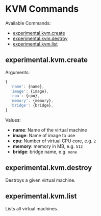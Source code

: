 # KVM Commands

Available Commands:

- [experimental.kvm.create](#create)
- [experimental.kvm.destroy](#destroy)
- [experimental.kvm.list](#list)


<a id="create"></a>
## experimental.kvm.create

Arguments:
```javascript
{
  'name': {name},
  'image': {image},
  'cpu': {cpu},
  'memory': {memory},
  'bridge': {bridge},
}
```


Values:

- **name**: Name of the virtual machine
- **image**: Name of image to use
- **cpu**: Number of virtual CPU core, e.g. `2`
- **memory**: memory in MB, e.g. `512`
- **bridge**: bridge name, e.g. `none`


<a id="destroy"></a>
## experimental.kvm.destroy

Destroys a given virtual machine.


<a id="list"></a>
## experimental.kvm.list

Lists all virtual machines.
